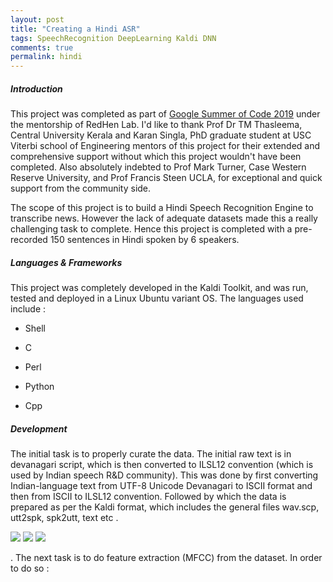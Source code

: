```yaml
---
layout: post
title: "Creating a Hindi ASR"
tags: SpeechRecognition DeepLearning Kaldi DNN
comments: true
permalink: hindi
---
```


##### Introduction

This project was completed as part of [Google Summer of Code 2019](https://summerofcode.withgoogle.com/projects/#6492594211651584) under the mentorship of RedHen Lab. I'd like to thank Prof Dr TM
Thasleema, Central University Kerala and Karan Singla, PhD graduate student at USC Viterbi school of Engineering mentors of this project for their extended and comprehensive support without which this project wouldn't have been completed. Also absolutely indebted to Prof Mark Turner, Case Western Reserve University, and Prof Francis Steen UCLA, for exceptional and quick support from the community side.

The scope of this project is to build a Hindi Speech Recognition Engine to transcribe news. However the lack of adequate datasets made this a really challenging task to complete. Hence this project is completed with a pre-recorded 150 sentences in Hindi spoken by 6 speakers. 


##### Languages & Frameworks

This project was completely developed in the Kaldi Toolkit, and was run, tested and deployed in a Linux Ubuntu variant OS. The languages used include : 

* Shell

* C 

* Perl

* Python

* Cpp


##### Development

The initial task is to properly curate the data. The initial raw text is in devanagari script, which is then converted to ILSL12 convention (which is used by Indian speech R&D community). This was done by first converting Indian-language text from UTF-8 Unicode Devanagari to ISCII format and then from ISCII to ILSL12 convention. Followed by which the data is prepared as per the Kaldi format, which includes the general files wav.scp, utt2spk, spk2utt, text etc . 

<img src="https://raw.githubusercontent.com/shaheenkdr/GSoC2019/master/hindi/hindi.png">

<img src="https://raw.githubusercontent.com/shaheenkdr/GSoC2019/master/hindi/trans.png">

<img src="https://raw.githubusercontent.com/shaheenkdr/GSoC2019/master/hindi/utt2spk.png">


. The next task is to do feature extraction (MFCC) from the dataset.
In order to do so : 

```

```
